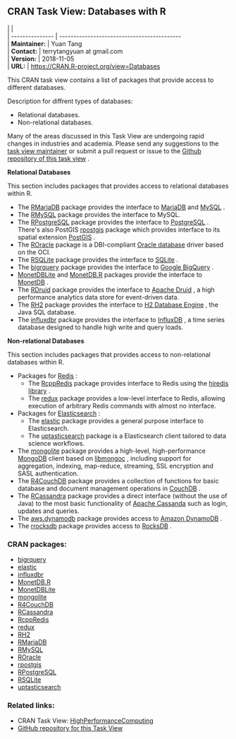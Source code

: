 ## CRAN Task View: Databases with R

|                 |                                               
| --------------- | -------------------------------------------   
| **Maintainer:** | Yuan Tang                                     
| **Contact:**    | terrytangyuan at gmail.com                    
| **Version:**    | 2018-11-05                                    
| **URL:**        | <https://CRAN.R-project.org/view=Databases>   

<div>

This CRAN task view contains a list of packages that provide access to
different databases.

Description for diffrent types of databases:

  - Relational databases.
  - Non-relational databases.

Many of the areas discussed in this Task View are undergoing rapid
changes in industries and academia. Please send any suggestions to the
[task view maintainer](mailto:terrytangyuan@gmail.com) or submit a pull
request or issue to the [Github repository of this task
view](https://github.com/terrytangyuan/ctv-databases) .

**Relational Databases**

This section includes packages that provides access to relational
databases within R.

  - The [RMariaDB](https://cran.r-project.org/package=RMariaDB) package provides the
    interface to [MariaDB](https://mariadb.org/) and
    [MySQL](https://www.mysql.com/) .
  - The [RMySQL](https://cran.r-project.org/package=RMySQL) package provides the
    interface to MySQL.
  - The [RPostgreSQL](https://cran.r-project.org/package=RPostgreSQL) package
    provides the interface to [PostgreSQL](https://www.postgresql.org/)
    . There's also PostGIS [rpostgis](https://cran.r-project.org/package=rpostgis)
    package which provides interface to its spatial extension
    [PostGIS](http://postgis.net/) .
  - The [ROracle](https://cran.r-project.org/package=ROracle) package is a
    DBI-compliant [Oracle
    database](https://www.oracle.com/database/index.html) driver based
    on the OCI.
  - The [RSQLite](https://cran.r-project.org/package=RSQLite) package provides the
    interface to [SQLite](http://www.sqlite.org/) .
  - The [bigrquery](https://cran.r-project.org/package=bigrquery) package provides
    the interface to [Google
    BigQuery](https://developers.google.com/bigquery/) .
  - [MonetDBLite](https://cran.r-project.org/package=MonetDBLite) and
    [MonetDB.R](https://cran.r-project.org/package=MonetDB.R) packages provide the
    interface to [MonetDB](https://www.monetdb.org/Home) .
  - The [RDruid](https://github.com/druid-io/RDruid) package provides
    the interface to [Apache Druid](http://druid.io/) , a high
    performance analytics data store for event-driven data.
  - The [RH2](https://cran.r-project.org/package=RH2) package provides the interface
    to [H2 Database Engine](http://www.h2database.com/) , the Java SQL
    database.
  - The [influxdbr](https://cran.r-project.org/package=influxdbr) package provides
    the interface to [InfluxDB](https://docs.influxdata.com/influxdb) ,
    a time series database designed to handle high write and query
    loads.

**Non-relational Databases**

This section includes packages that provides access to non-relational
databases within R.

  - Packages for [Redis](https://redis.io/) :
      - The [RcppRedis](https://cran.r-project.org/package=RcppRedis) package
        provides interface to Redis using the [hiredis
        library](https://github.com/redis/hiredis) .
      - The [redux](https://cran.r-project.org/package=redux) package provides a
        low-level interface to Redis, allowing execution of arbitrary
        Redis commands with almost no interface.
  - Packages for [Elasticsearch](http://elasticsearch.org/) :
      - The [elastic](https://cran.r-project.org/package=elastic) package provides a
        general purpose interface to Elasticsearch.
      - The [uptasticsearch](https://cran.r-project.org/package=uptasticsearch)
        package is a Elasticsearch client tailored to data science
        workflows.
  - The [mongolite](https://cran.r-project.org/package=mongolite) package provides a
    high-level, high-performance [MongoDB](https://www.mongodb.com/)
    client based on
    [libmongoc](https://github.com/mongodb/mongo-c-driver) , including
    support for aggregation, indexing, map-reduce, streaming, SSL
    encryption and SASL authentication.
  - The [R4CouchDB](https://cran.r-project.org/package=R4CouchDB) package provides a
    collection of functions for basic database and document management
    operations in [CouchDB](http://couchdb.apache.org/) .
  - The [RCassandra](https://cran.r-project.org/package=RCassandra) package provides
    a direct interface (without the use of Java) to the most basic
    functionality of [Apache Cassanda](http://cassandra.apache.org/)
    such as login, updates and queries.
  - The [aws.dynamodb](https://github.com/cloudyr/aws.dynamodb) package
    provides access to [Amazon
    DynamoDB](https://aws.amazon.com/dynamodb/) .
  - The [rrocksdb](https://github.com/mrcsparker/rrocksdb) package
    provides access to [RocksDB](http://rocksdb.org) .

</div>

### CRAN packages:

  - [bigrquery](https://cran.r-project.org/package=bigrquery)
  - [elastic](https://cran.r-project.org/package=elastic)
  - [influxdbr](https://cran.r-project.org/package=influxdbr)
  - [MonetDB.R](https://cran.r-project.org/package=MonetDB.R)
  - [MonetDBLite](https://cran.r-project.org/package=MonetDBLite)
  - [mongolite](https://cran.r-project.org/package=mongolite)
  - [R4CouchDB](https://cran.r-project.org/package=R4CouchDB)
  - [RCassandra](https://cran.r-project.org/package=RCassandra)
  - [RcppRedis](https://cran.r-project.org/package=RcppRedis)
  - [redux](https://cran.r-project.org/package=redux)
  - [RH2](https://cran.r-project.org/package=RH2)
  - [RMariaDB](https://cran.r-project.org/package=RMariaDB)
  - [RMySQL](https://cran.r-project.org/package=RMySQL)
  - [ROracle](https://cran.r-project.org/package=ROracle)
  - [rpostgis](https://cran.r-project.org/package=rpostgis)
  - [RPostgreSQL](https://cran.r-project.org/package=RPostgreSQL)
  - [RSQLite](https://cran.r-project.org/package=RSQLite)
  - [uptasticsearch](https://cran.r-project.org/package=uptasticsearch)

### Related links:

  - CRAN Task View:
    [HighPerformanceComputing](HighPerformanceComputing.html)
  - [GitHub repository for this Task
    View](https://github.com/terrytangyuan/ctv-databases)
